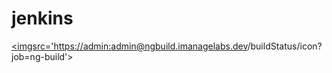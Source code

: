 # jenkins

<a href='https://admin:admin@ngbuild.imanagelabs.dev/job/ng-build/'><imgsrc='https://admin:admin@ngbuild.imanagelabs.dev/buildStatus/icon?job=ng-build'></a>
